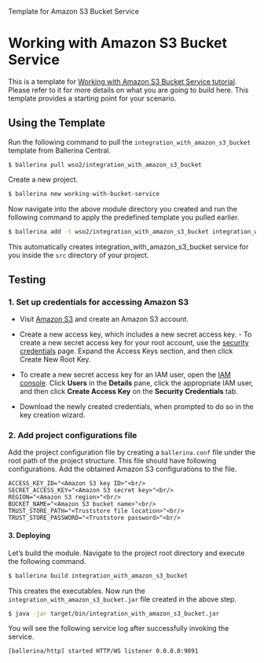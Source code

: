 Template for Amazon S3 Bucket Service

# Working with Amazon S3 Bucket Service 

This is a template for [Working with Amazon S3 Bucket Service tutorial](https://ei.docs.wso2.com/en/7.0.0/ballerina-integrator/learn/tutorials/saas-integrations/amazons3/working-with-bucket-service). Please refer to it for more details on what you are going to build here. This template provides a starting point for your scenario. 


## Using the Template

Run the following command to pull the `integration_with_amazon_s3_bucket` template from Ballerina Central.

```
$ ballerina pull wso2/integration_with_amazon_s3_bucket
```

Create a new project.

```bash
$ ballerina new working-with-bucket-service
```

Now navigate into the above module directory you created and run the following command to apply the predefined template you pulled earlier.

```bash
$ ballerina add -t wso2/integration_with_amazon_s3_bucket integration_with_amazon_s3_bucket
```

This automatically creates integration_with_amazon_s3_bucket service for you inside the `src` directory of your project.  

## Testing

### 1. Set up credentials for accessing Amazon S3

- Visit [Amazon S3](https://aws.amazon.com/s3/) and create an Amazon S3 account.

- Create a new access key, which includes a new secret access key.
        - To create a new secret access key for your root account, use the [security credentials](https://console.aws.amazon.com/iam/home?#security_credential) page. Expand the Access Keys section, and then click Create New Root Key.

-  To create a new secret access key for an IAM user, open the [IAM console](https://console.aws.amazon.com/iam/home?region=us-east-1#home). Click **Users** in the **Details** pane, click the appropriate IAM user, and then click **Create Access Key** on the **Security Credentials** tab.
   
- Download the newly created credentials, when prompted to do so in the key creation wizard.

### 2. Add project configurations file

Add the project configuration file by creating a `ballerina.conf` file under the root path of the project structure. 
This file should have following configurations. Add the obtained Amazon S3 configurations to the file.

```
ACCESS_KEY_ID="<Amazon S3 key ID>"<br/>
SECRET_ACCESS_KEY="<Amazon S3 secret key>"<br/>
REGION="<Amazon S3 region>"<br/>
BUCKET_NAME="<Amazon S3 bucket name>"<br/>
TRUST_STORE_PATH="<Truststore file location>"<br/>
TRUST_STORE_PASSWORD="<Truststore password>"<br/>
```

#### 3. Deploying

Let’s build the module. Navigate to the project root directory and execute the following command.

```bash
$ ballerina build integration_with_amazon_s3_bucket
```

This creates the executables. Now run the `integration_with_amazon_s3_bucket.jar` file created in the above step.

```bash
$ java -jar target/bin/integration_with_amazon_s3_bucket.jar
```

You will see the following service log after successfully invoking the service.

```log
[ballerina/http] started HTTP/WS listener 0.0.0.0:9091
```
